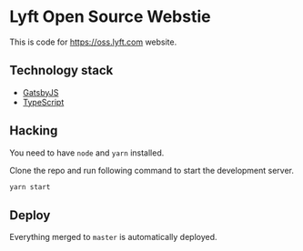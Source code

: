 # Lyft Open Source Webstie

This is code for https://oss.lyft.com website.

## Technology stack
  * [GatsbyJS](https://www.gatsbyjs.org/)
  * [TypeScript](https://typescriptlang.org)

## Hacking

You need to have `node` and `yarn` installed. 

Clone the repo and run following command to start the development server.

```sh
yarn start
```

## Deploy
Everything merged to `master` is automatically deployed.
